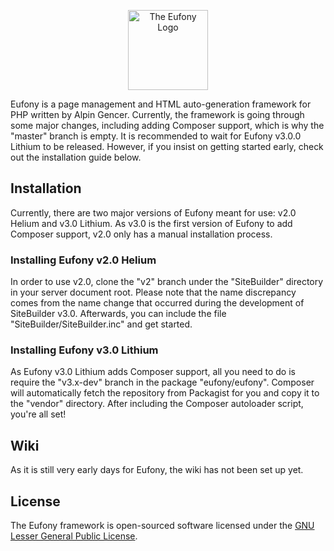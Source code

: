 <p align="center">
    <img alt="The Eufony Logo" width="128" src="https://raw.githubusercontent.com/eufony/eufony/master/Eufony.svg">
</p>

Eufony is a page management and HTML auto-generation framework for PHP written by Alpin Gencer.
Currently, the framework is going through some major changes, including adding Composer support,
which is why the "master" branch is empty. It is recommended to wait for Eufony v3.0.0 Lithium to be
released. However, if you insist on getting started early, check out the installation guide below.

## Installation

Currently, there are two major versions of Eufony meant for use: v2.0 Helium and v3.0 Lithium. As
v3.0 is the first version of Eufony to add Composer support, v2.0 only has a manual installation
process.

### Installing Eufony v2.0 Helium

In order to use v2.0, clone the "v2" branch under the "SiteBuilder" directory in your server
document root. Please note that the name discrepancy comes from the name change that occurred during
the development of SiteBuilder v3.0. Afterwards, you can include the file
"SiteBuilder/SiteBuilder.inc" and get started.

### Installing Eufony v3.0 Lithium

As Eufony v3.0 Lithium adds Composer support, all you need to do is require the "v3.x-dev"
branch in the package "eufony/eufony". Composer will automatically fetch the repository from
Packagist for you and copy it to the "vendor" directory. After including the Composer autoloader
script, you're all set!

## Wiki

As it is still very early days for Eufony, the wiki has not been set up yet.

## License

The Eufony framework is open-sourced software licensed under
the [GNU Lesser General Public License](LICENSE.md).
